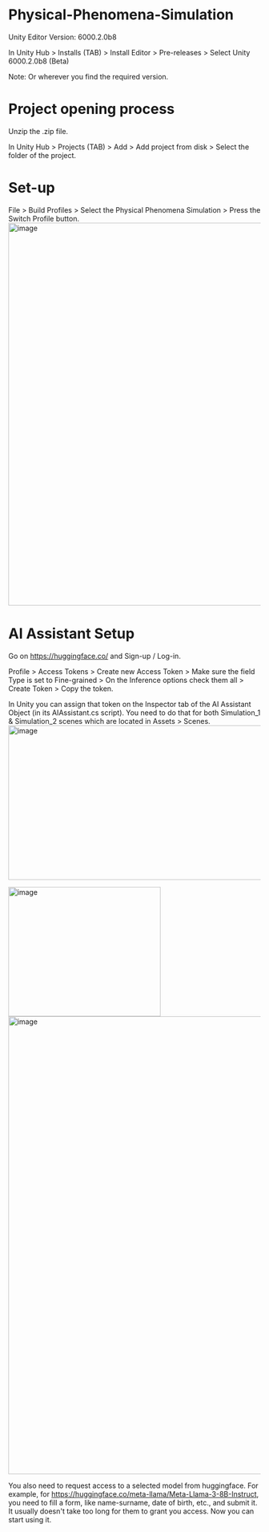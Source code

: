 # Physical-Phenomena-Simulation

Unity Editor Version: 6000.2.0b8

In Unity Hub > Installs (TAB) > Install Editor > Pre-releases > Select Unity 6000.2.0b8 (Beta)

Note: Or wherever you find the required version.

# Project opening process

Unzip the .zip file.

In Unity Hub > Projects (TAB) > Add > Add project from disk > Select the folder of the project.


# Set-up

File > Build Profiles > Select the Physical Phenomena Simulation > Press the Switch Profile button.
<img width="912" height="763" alt="image" src="https://github.com/user-attachments/assets/d7db6951-950c-49ec-a149-7abdc73bd0aa" />


#  AI Assistant Setup

Go on https://huggingface.co/ and Sign-up / Log-in. 

Profile > Access Tokens > Create new Access Token > Make sure the field Type is set to Fine-grained > On the Inference options check them all > Create Token > Copy the token.


In Unity you can assign that token on the Inspector tab of the AI Assistant Object (in its AIAssistant.cs script). You need to do that for both Simulation_1 & Simulation_2 scenes which are located in Assets > Scenes.
<img width="639" height="308" alt="image" src="https://github.com/user-attachments/assets/98b5201a-4912-4b09-acd8-6da8a4c1e02c" />

<img width="304" height="258" alt="image" src="https://github.com/user-attachments/assets/10ca6cad-08a2-4eb7-b382-63191d318808" />

<img width="612" height="913" alt="image" src="https://github.com/user-attachments/assets/577ccab8-bd1c-41b2-b7c2-7231fcc9cd91" />



You also need to request access to a selected model from huggingface. For example, for https://huggingface.co/meta-llama/Meta-Llama-3-8B-Instruct, you need to fill a form, like name-surname, date of birth, etc., and submit it. It usually doesn't take too long for them to grant you access. Now you can start using it.
